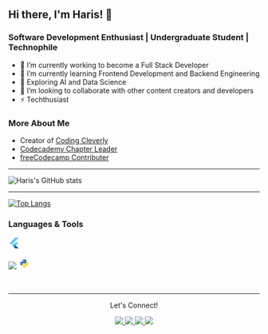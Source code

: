 ## Hi there, I'm Haris! 👋

### Software Development Enthusiast | Undergraduate Student | Technophile
<!-- **haris-bit/haris-bit** is a ✨ _special_ ✨ repository because its `README.md` (this file) appears on your GitHub profile. -->
<!-- Here are some ideas to get you started: -->

- 🔭 I’m currently working to become a Full Stack Developer
- 🌱 I’m currently learning Frontend Development and Backend Engineering
- 🤔 Exploring AI and Data Science
- 👯 I’m looking to collaborate with other content creators and developers
- ⚡ Techthusiast

### More About Me
- Creator of [Coding Cleverly](https://www.youtube.com/c/CodingCleverly)
- [Codecademy Chapter Leader](https://community.codecademy.com/coding-cleverly/)
- [freeCodecamp Contributer](https://www.freecodecamp.org/news/understanding-sorting-algorithms/)

---

![Haris's GitHub stats](https://github-readme-stats.vercel.app/api?username=haris-bit&show_icons=true&theme=dark)

---

[![Top Langs](https://github-readme-stats.vercel.app/api/top-langs/?username=haris-bit)](https://github.com/haris-bit/github-readme-stats)


### Languages & Tools

<code><img width=24px src="https://raw.githubusercontent.com/github/explore/80688e429a7d4ef2fca1e82350fe8e3517d3494d/topics/flutter/flutter.png"></code>
<!-- <code><img width=24px src="https://raw.githubusercontent.com/github/explore/80688e429a7d4ef2fca1e82350fe8e3517d3494d/topics/dart/dart.png"></code> -->
<!-- <code><img width=24px src="https://raw.githubusercontent.com/github/explore/80688e429a7d4ef2fca1e82350fe8e3517d3494d/topics/dotnet/dotnet.png"></code> -->
<code><img width=24px src="https://raw.githubusercontent.com/github/explore/80688e429a7d4ef2fca1e82350fe8e3517d3494d/topics/cplusplus/cplusplus.png"></code>
<code><img width=24px src="https://raw.githubusercontent.com/github/explore/80688e429a7d4ef2fca1e82350fe8e3517d3494d/topics/python/python.png"></code>

<br>



---

<div align="center">
<p align="center">Let's Connect!</p>
<a href="https://www.twitter.com/HarisIftikhar_/">
    <img src="https://img.shields.io/badge/Twitter-1DA1F2?style=for-the-badge&logo=twitter&logoColor=white" />
</a>

<a href="https://www.instagram.com/HarisIftikhar/">
    <img src="https://img.shields.io/badge/Instagram-E4405F?style=for-the-badge&logo=instagram&logoColor=white" />
</a>

<a href="https://www.linkedin.com/in/HarisIftikhar1/">
    <img src="https://img.shields.io/badge/linkedin-%230077B5.svg?&style=for-the-badge&logo=linkedin&logoColor=white" />
</a>

<a href="https://stackoverflow.com/users/10482516/haris-iftikhar?tab=profile">
    <img src="https://img.shields.io/badge/Stack_Overflow-FE7A16?style=for-the-badge&logo=stack-overflow&logoColor=white" />
</a>
</div>
<br>
